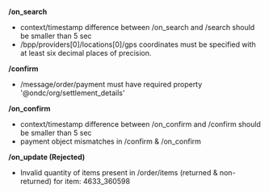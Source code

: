 **/on_search**
- context/timestamp difference between /on_search and /search should be smaller than 5 sec
- /bpp/providers[0]/locations[0]/gps coordinates must be specified with at least six decimal places of precision.

**/confirm**
- /message/order/payment must have required property '@ondc/org/settlement_details'

**/on_confirm**
- context/timestamp difference between /on_confirm and /confirm should be smaller than 5 sec
- payment object mismatches in /confirm & /on_confirm

**/on_update (Rejected)**
- Invalid quantity of items present in /order/items (returned & non-returned) for item: 4633_360598

